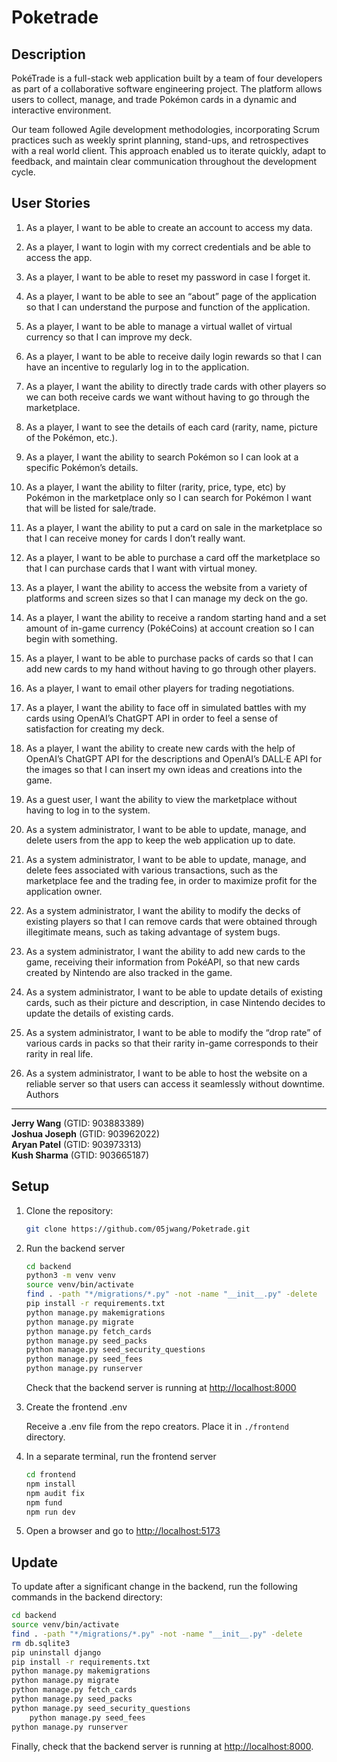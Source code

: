Poketrade
=========

Description
-----------
PokéTrade is a full-stack web application built by a team of four developers as part of a collaborative software engineering project. The platform allows users to collect, manage, and trade Pokémon cards in a dynamic and interactive environment.

Our team followed Agile development methodologies, incorporating Scrum practices such as weekly sprint planning, stand-ups, and retrospectives with a real world client. This approach enabled us to iterate quickly, adapt to feedback, and maintain clear communication throughout the development cycle.

User Stories
-----------
1. As a player, I want to be able to create an account to access my data.

2. As a player, I want to login with my correct credentials and be able to access the app.

3. As a player, I want to be able to reset my password in case I forget it.

4. As a player, I want to be able to see an “about” page of the application so that I can understand the purpose and function of the application.

5. As a player, I want to be able to manage a virtual wallet of virtual currency so that I can improve my deck.

6. As a player, I want to be able to receive daily login rewards so that I can have an incentive to regularly log in to the application.

7. As a player, I want the ability to directly trade cards with other players so we can both receive cards we want without having to go through the marketplace.

8. As a player, I want to see the details of each card (rarity, name, picture of the Pokémon, etc.).

9. As a player, I want the ability to search Pokémon so I can look at a specific Pokémon’s details.

10. As a player, I want the ability to filter (rarity, price, type, etc) by Pokémon in the marketplace only so I can search for Pokémon I want that will be listed for sale/trade.

11. As a player, I want the ability to put a card on sale in the marketplace so that I can receive money for cards I don’t really want.

12. As a player, I want to be able to purchase a card off the marketplace so that I can purchase cards that I want with virtual money.

13. As a player, I want the ability to access the website from a variety of platforms and screen sizes so that I can manage my deck on the go.

14. As a player, I want the ability to receive a random starting hand and a set amount of in-game currency (PokéCoins) at account creation so I can begin with something.

15. As a player, I want to be able to purchase packs of cards so that I can add new cards to my hand without having to go through other players.

16. As a player, I want to email other players for trading negotiations.

17. As a player, I want the ability to face off in simulated battles with my cards using OpenAI’s ChatGPT API in order to feel a sense of satisfaction for creating my deck.

18. As a player, I want the ability to create new cards with the help of OpenAI’s ChatGPT API for the descriptions and OpenAI’s DALL·E API for the images so that I can insert my own ideas and creations into the game.

19. As a guest user, I want the ability to view the marketplace without having to log in to the system.

20. As a system administrator, I want to be able to update, manage, and delete users from the app to keep the web application up to date.

21. As a system administrator, I want to be able to update, manage, and delete fees associated with various transactions, such as the marketplace fee and the trading fee, in order to maximize profit for the application owner.

22. As a system administrator, I want the ability to modify the decks of existing players so that I can remove cards that were obtained through illegitimate means, such as taking advantage of system bugs.

23. As a system administrator, I want the ability to add new cards to the game, receiving their information from PokéAPI, so that new cards created by Nintendo are also tracked in the game.

24. As a system administrator, I want to be able to update details of existing cards, such as their picture and description, in case Nintendo decides to update the details of existing cards.

25. As a system administrator, I want to be able to modify the “drop rate” of various cards in packs so that their rarity in-game corresponds to their rarity in real life.

26. As a system administrator, I want to be able to host the website on a reliable server so that users can access it seamlessly without downtime.
Authors
-------

**Jerry Wang** (GTID: 903883389)\
**Joshua Joseph** (GTID: 903962022)\
**Aryan Patel** (GTID: 903973313)\
**Kush Sharma** (GTID: 903665187)

Setup
-----

1. Clone the repository:

    ```bash
    git clone https://github.com/05jwang/Poketrade.git
    ```

2. Run the backend server

    ```bash
    cd backend
    python3 -m venv venv
    source venv/bin/activate
    find . -path "*/migrations/*.py" -not -name "__init__.py" -delete
    pip install -r requirements.txt
    python manage.py makemigrations
    python manage.py migrate
    python manage.py fetch_cards
    python manage.py seed_packs
    python manage.py seed_security_questions
    python manage.py seed_fees
    python manage.py runserver
    ```

    Check that the backend server is running at <http://localhost:8000>

3. Create the frontend .env

    Receive a .env file from the repo creators. Place it in `./frontend` directory. 

4. In a separate terminal, run the frontend server

    ```bash
    cd frontend
    npm install
    npm audit fix
    npm fund
    npm run dev
    ```

5. Open a browser and go to <http://localhost:5173>

Update
------

To update after a significant change in the backend, run the following commands in the backend directory:

```bash
cd backend
source venv/bin/activate
find . -path "*/migrations/*.py" -not -name "__init__.py" -delete
rm db.sqlite3
pip uninstall django
pip install -r requirements.txt
python manage.py makemigrations
python manage.py migrate
python manage.py fetch_cards
python manage.py seed_packs
python manage.py seed_security_questions
    python manage.py seed_fees
python manage.py runserver
```

Finally, check that the backend server is running at <http://localhost:8000>. 
